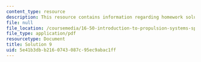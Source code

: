 ```yaml
---
content_type: resource
description: This resource contains information regarding homework solution 9.
file: null
file_location: /coursemedia/16-50-introduction-to-propulsion-systems-spring-2012/5e41b3dbb2160743087c95ec9abac1ff_MIT16_50S12_sol9.pdf
file_type: application/pdf
resourcetype: Document
title: Solution 9
uid: 5e41b3db-b216-0743-087c-95ec9abac1ff
---
```

